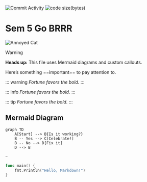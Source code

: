 ![Commit Activity](https://img.shields.io/github/commit-activity/w/PS-Wizard/School)
![code size(bytes)](https://img.shields.io/github/languages/code-size/PS-Wizard/School)

# Sem 5 Go BRRR
![Annoyed Cat](https://media.tenor.com/bzpFHIbvpJMAAAAM/cat-bruh.gif)

> [!WARNING]
> **Heads up:** This file uses Mermaid diagrams and custom callouts.

Here’s something ==important== to pay attention to.

::: warning
_Fortune favors the bold._
:::

::: info
_Fortune favors the bold._
:::

::: tip
_Fortune favors the bold._
:::

## Mermaid Diagram

```mermaid
graph TD
    A[Start] --> B{Is it working?}
    B -- Yes --> C[Celebrate!]
    B -- No --> D[Fix it]
    D --> B
```

```go
~

func main() {
    fmt.Println("Hello, Markdown!")
}


```
